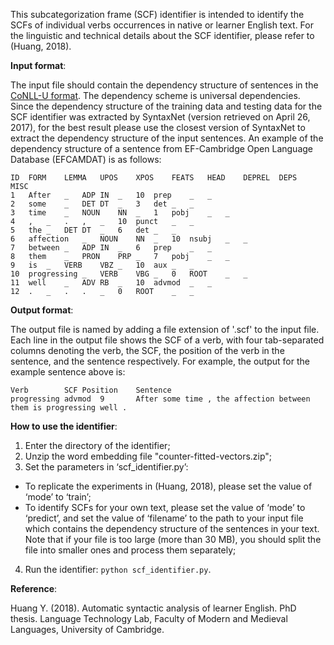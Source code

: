 This subcategorization frame (SCF) identifier is intended to identify the SCFs of individual verbs occurrences in native or learner English text. For the linguistic and technical details about the SCF identifier, please refer to (Huang, 2018).


**Input format**:

The input file should contain the dependency structure of sentences in the [CoNLL-U format](http://universaldependencies.org/format.html). The dependency scheme is universal dependencies. Since the dependency structure of the training data and testing data for the SCF identifier was extracted by  SyntaxNet (version retrieved on April 26, 2017), for the best result please use the closest version of SyntaxNet to extract the dependency structure of the input sentences. An example of the dependency structure of a sentence from EF-Cambridge Open Language Database (EFCAMDAT) is as follows:

	ID	FORM	LEMMA	UPOS	XPOS	FEATS	HEAD	DEPREL	DEPS	MISC
	1	After	_	ADP	IN	_	10	prep	_	_
	2	some	_	DET	DT	_	3	det	_	_
	3	time	_	NOUN	NN	_	1	pobj	_	_
	4	,	_	.	,	_	10	punct	_	_
	5	the	_	DET	DT	_	6	det	_	_
	6	affection	_	NOUN	NN	_	10	nsubj	_	_
	7	between _	ADP	IN	_	6	prep	_	_
	8	them	_	PRON	PRP	_	7	pobj	_	_
	9	is	_	VERB	VBZ	_	10	aux	_	_
	10	progressing	_	VERB	VBG	_	0	ROOT	_	_
	11	well	_	ADV	RB	_	10	advmod	_	_
	12	.	_	.	.	_	0	ROOT	_	_



**Output format**:

The output file is named by adding a file extension of '.scf' to the input file. Each line in the output file shows the SCF of a verb, with four tab-separated columns denoting the verb, the SCF, the position of the verb in the sentence, and the sentence respectively. For example, the output for the example sentence above is: 

	Verb		SCF	Position	Sentence
	progressing	advmod	9		After some time , the affection between them is progressing well .


**How to use the identifier**:

1. Enter the directory of the identifier;
2. Unzip the word embedding file "counter-fitted-vectors.zip";
3. Set the parameters in ‘scf_identifier.py’:
  - To replicate the experiments in (Huang, 2018), please set the value of ‘mode’ to ‘train’;
  - To identify SCFs for your own text, please set the value of ‘mode’ to ‘predict’, and set the value of ‘filename’ to the path to your input file which contains the dependency structure of the sentences in your text. Note that if your file is too large (more than 30 MB), you should split the file into smaller ones and process them separately;
4. Run the identifier: `python scf_identifier.py`.


**Reference**:

Huang Y. (2018). Automatic syntactic analysis of learner English. PhD thesis. Language Technology Lab, Faculty of Modern and Medieval Languages, University of Cambridge.
